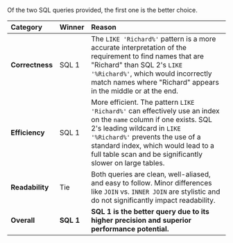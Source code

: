 Of the two SQL queries provided, the first one is the better choice.

| Category | Winner | Reason |
| :--- | :--- | :--- |
| **Correctness** | SQL 1 | The `LIKE 'Richard%'` pattern is a more accurate interpretation of the requirement to find names that are "Richard" than SQL 2's `LIKE '%Richard%'`, which would incorrectly match names where "Richard" appears in the middle or at the end. |
| **Efficiency** | SQL 1 | More efficient. The pattern `LIKE 'Richard%'` can effectively use an index on the `name` column if one exists. SQL 2's leading wildcard in `LIKE '%Richard%'` prevents the use of a standard index, which would lead to a full table scan and be significantly slower on large tables. |
| **Readability** | Tie | Both queries are clean, well-aliased, and easy to follow. Minor differences like `JOIN` vs. `INNER JOIN` are stylistic and do not significantly impact readability. |
| **Overall** | **SQL 1** | **SQL 1 is the better query due to its higher precision and superior performance potential.** |
